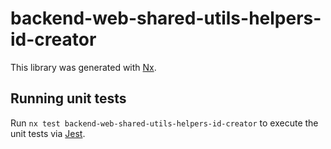 # backend-web-shared-utils-helpers-id-creator

This library was generated with [Nx](https://nx.dev).

## Running unit tests

Run `nx test backend-web-shared-utils-helpers-id-creator` to execute the unit tests via [Jest](https://jestjs.io).
